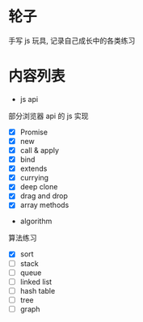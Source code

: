 # 轮子

手写 js 玩具, 记录自己成长中的各类练习

# 内容列表

* js api

部分浏览器 api 的 js 实现
  - [x] Promise
  - [x] new
  - [x] call & apply
  - [x] bind
  - [x] extends
  - [x] currying
  - [x] deep clone
  - [x] drag and drop
  - [x] array methods

* algorithm

算法练习

  - [x] sort
  - [ ] stack
  - [ ] queue
  - [ ] linked list
  - [ ] hash table
  - [ ] tree
  - [ ] graph
